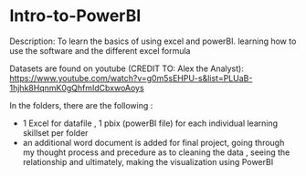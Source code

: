 # Intro-to-PowerBI
Description: To learn the basics of using excel and powerBI. learning how to use the software and the different excel formula

Datasets are found on youtube (CREDIT TO: Alex the Analyst): 
https://www.youtube.com/watch?v=g0m5sEHPU-s&list=PLUaB-1hjhk8HqnmK0gQhfmIdCbxwoAoys

In the folders, there are the following : 
- 1 Excel for datafile , 1 pbix (powerBI file) for each individual learning skillset per folder
- an additional word document is added for final project, going through my thought process and precedure as to cleaning the data , seeing the relationship and ultimately,  making the visualization using PowerBI
